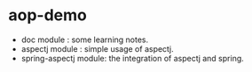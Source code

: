 # aop-demo
- doc module : some learning notes.
- aspectj module : simple usage of aspectj.
- spring-aspectj module: the integration of aspectj and spring.
